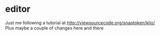 # editor
Just me following a tutorial at http://viewsourcecode.org/snaptoken/kilo/
Plus maybe a couple of changes here and there
